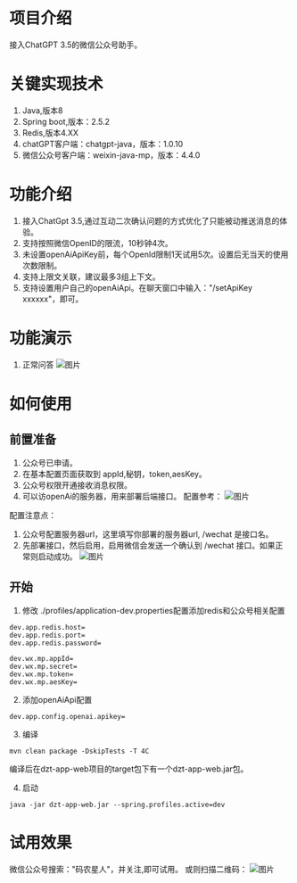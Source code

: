 # 项目介绍

接入ChatGPT 3.5的微信公众号助手。

# 关键实现技术

1. Java,版本8
2. Spring boot,版本：2.5.2
3. Redis,版本4.XX
4. chatGPT客户端：chatgpt-java，版本：1.0.10
5. 微信公众号客户端：weixin-java-mp，版本：4.4.0

# 功能介绍

1. 接入ChatGpt 3.5,通过互动二次确认问题的方式优化了只能被动推送消息的体验。
2. 支持按照微信OpenID的限流，10秒钟4次。
3. 未设置openAiApiKey前，每个OpenId限制1天试用5次。设置后无当天的使用次数限制。
4. 支持上限文关联，建议最多3组上下文。
5. 支持设置用户自己的openAiApi。在聊天窗口中输入："/setApiKey xxxxxx"，即可。

# 功能演示

1. 正常问答
![图片](https://images.lilhui.com/4b788779dd9cbbeed85bebabaa23cfef)

# 如何使用

## 前置准备

1. 公众号已申请。
2. 在基本配置页面获取到 appId,秘钥，token,aesKey。
3. 公众号权限开通接收消息权限。
4. 可以访openAi的服务器，用来部署后端接口。
配置参考：
   ![图片](https://images.lilhui.com/9a8d26e38aebfb7e5c7ddf915cc3bbc5)

配置注意点：
1. 公众号配置服务器url，这里填写你部署的服务器url, /wechat 是接口名。
2. 先部署接口，然后启用，启用微信会发送一个确认到 /wechat 接口。如果正常则启动成功。
   ![图片](https://images.lilhui.com/b8e3e9cc7be905b9f983d852b5704b35)

## 开始

1. 修改 ./profiles/application-dev.properties配置添加redis和公众号相关配置
```batch
dev.app.redis.host=
dev.app.redis.port=
dev.app.redis.password=

dev.wx.mp.appId=
dev.wx.mp.secret=
dev.wx.mp.token=
dev.wx.mp.aesKey=
```

2. 添加openAiApi配置
```batch
dev.app.config.openai.apikey=
```
3. 编译
```batch
mvn clean package -DskipTests -T 4C
```
编译后在dzt-app-web项目的target包下有一个dzt-app-web.jar包。

4. 启动
```batch
java -jar dzt-app-web.jar --spring.profiles.active=dev
```

# 试用效果
微信公众号搜索："码农星人"，并关注,即可试用。
或则扫描二维码：
![图片](https://images.lilhui.com/bacb43240f1ec7cbaace956407b736a1)


